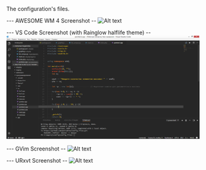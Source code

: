 The configuration's files.


--- AWESOME WM 4 Screenshot --
![Alt text](/screenshots/screenshot.png?raw=true "Awesome WM 4")


--- VS Code Screenshot (with Rainglow halflife theme) --
![Alt text](/screenshots/vscode.png?raw=true "Visual Studio Code")


--- GVim Screenshot --
![Alt text](/screenshots/gvim.png?raw=true "GVim")


--- URxvt Screenshot --
![Alt text](/screenshots/urxvt.png?raw=true "URvxt")
